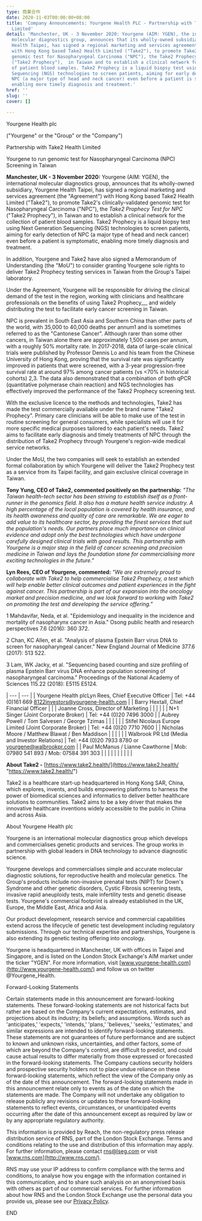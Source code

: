 ```yaml
---
type: 商業合作
date: 2020-11-03T00:00:00+08:00
title: 'Company Announcements: Yourgene Health PLC - Partnership with Take2 Health
  Limited'
detail: 'Manchester, UK - 3 November 2020: Yourgene (AIM: YGEN), the international
  molecular diagnostics group, announces that its wholly-owned subsidiary, Yourgene
  Health Taipei, has signed a regional marketing and services agreement (the "Agreement")
  with Hong Kong based Take2 Health Limited ("Take2"), to promote Take2''s clinically-validated
  genomic test for Nasopharyngeal Carcinoma ("NPC"), the Take2 Prophecy Test for NPC
  ("Take2 Prophecy"),  in Taiwan and to establish a clinical network for the collection
  of patient blood samples. Take2 Prophecy is a liquid biopsy test using Next Generation
  Sequencing (NGS) technologies to screen patients, aiming for early detection of
  NPC (a major type of head and neck cancer) even before a patient is symptomatic,
  enabling more timely diagnosis and treatment.'
href: ''
slug: ''
cover: []

---
```

Yourgene Health plc

("Yourgene" or the "Group" or the "Company")

Partnership with Take2 Health Limited

Yourgene to run genomic test for Nasopharyngeal Carcinoma (NPC) Screening in Taiwan

**Manchester, UK - 3 November 2020:** Yourgene (AIM: YGEN), the international molecular diagnostics group, announces that its wholly-owned subsidiary, Yourgene Health Taipei, has signed a regional marketing and services agreement (the "Agreement") with Hong Kong based Take2 Health Limited ("Take2"), to promote Take2's clinically-validated genomic test for Nasopharyngeal Carcinoma ("NPC"), the _Take2 Prophecy Test for NPC_ ("Take2 Prophecy"), in Taiwan and to establish a clinical network for the collection of patient blood samples. Take2 Prophecy is a liquid biopsy test using Next Generation Sequencing (NGS) technologies to screen patients, aiming for early detection of NPC (a major type of head and neck cancer) even before a patient is symptomatic, enabling more timely diagnosis and treatment.

In addition, Yourgene and Take2 have also signed a Memorandum of Understanding (the "MoU") to consider granting Yourgene sole rights to deliver Take2 Prophecy testing services in Taiwan from the Group's Taipei laboratory.

Under the Agreement, Yourgene will be responsible for driving the clinical demand of the test in the region, working with clinicians and healthcare professionals on the benefits of using Take2 Prophecy_,_ and widely distributing the test to facilitate early cancer screening in Taiwan.

NPC is prevalent in South East Asia and Southern China than other parts of the world, with 35,000 to 40,000 deaths per annum1 and is sometimes referred to as the "Cantonese Cancer". Although rarer than some other cancers, in Taiwan alone there are approximately 1,500 cases per annum, with a roughly 50% mortality rate. In 2017-2018, data of large-scale clinical trials were published by Professor Dennis Lo and his team from the Chinese University of Hong Kong, proving that the survival rate was significantly improved in patients that were screened, with a 3-year progression-free survival rate at around 97% among cancer patients (vs <70% in historical cohorts) 2,3. The data also demonstrated that a combination of both qPCR (quantitative polymerase chain reaction) and NGS technologies has effectively improved the performance of the Take2 Prophecy screening test.

With the exclusive licence to the methods and technologies, Take2 has made the test commercially available under the brand name "Take2 Prophecy". Primary care clinicians will be able to make use of the test in routine screening for general consumers, while specialists will use it for more specific medical purposes tailored to each patient's needs. Take2 aims to facilitate early diagnosis and timely treatments of NPC through the distribution of Take2 Prophecy through Yourgene's region-wide medical service networks.

Under the MoU, the two companies will seek to establish an extended formal collaboration by which Yourgene will deliver the Take2 Prophecy test as a service from its Taipei facility, and gain exclusive clinical coverage in Taiwan.

**Tony Yung, CEO of Take2, commented positively on the partnership:** _"The Taiwan health-tech sector has been striving to establish itself as a front-runner in the genomics field. It also has a mature health service industry. A high percentage of the local population is covered by health insurance, and_ _its health awareness and quality of care are remarkable. We are eager to add value to its healthcare sector, by providing the finest services that suit the population's needs. Our partners place much importance on clinical evidence and adopt only the best technologies which have undergone carefully designed clinical trials with good results. This partnership with Yourgene is a major step in the field of cancer screening and precision medicine in Taiwan and lays the foundation stone for commercialising more exciting technologies in the future."_

**Lyn Rees, CEO of Yourgene, commented:** _"We are extremely proud to collaborate with Take2 to help commercialise Take2 Prophecy, a test which will help enable better clinical outcomes and patient experiences in the fight against cancer. This partnership is part of our expansion into the oncology market and precision medicine, and we look forward to working with Take2 on promoting the test and developing the service offering."_

1 Mahdavifar, Neda, et al. "Epidemiology and inequality in the incidence and mortality of nasopharynx cancer in Asia." Osong public health and research perspectives 7.6 (2016): 360 372.

2 Chan, KC Allen, et al. "Analysis of plasma Epstein Barr virus DNA to screen for nasopharyngeal cancer." New England Journal of Medicine 377.6 (2017): 513 522.

3 Lam, WK Jacky, et al. "Sequencing based counting and size profiling of plasma Epstein Barr virus DNA enhance population screening of nasopharyngeal carcinoma." Proceedings of the National Academy of Sciences 115.22 (2018): E5115 E5124.

| --- | --- | | Yourgene Health plcLyn Rees, Chief Executive Officer | Tel: +44 (0)161 669 8122investors@yourgene-health.com | | Barry Hextall, Chief Financial Officer |  | | Joanne Cross, Director of Marketing |  | |  |  | | N+1 Singer (Joint Corporate Broker) | Tel: +44 (0)20 7496 3000 | | Aubrey Powell / Tom Salvesen / George Tzimas |  | |  |  | | Stifel Nicolaus Europe Limited (Joint Corporate Broker) | Tel: +44 (0)20 7710 7600 | | Nicholas Moore / Matthew Blawat / Ben Maddison |  | |  |  | | Walbrook PR Ltd (Media and Investor Relations) | Tel: +44 (0)20 7933 8780 or yourgene@walbrookpr.com | | Paul McManus / Lianne Cawthorne | Mob: 07980 541 893 / Mob: 07584 391 303 | |  |  |  | |  |  |  |  |

**About Take2 -** [https://www.take2.health/](https://www.take2.health/ "https://www.take2.health/")

Take2 is a healthcare start-up headquartered in Hong Kong SAR, China, which explores, invents, and builds empowering platforms to harness the power of biomedical sciences and informatics to deliver better healthcare solutions to communities. Take2 aims to be a key driver that makes the innovative healthcare inventions widely accessible to the public in China and across Asia.

About Yourgene Health plc

Yourgene is an international molecular diagnostics group which develops and commercialises genetic products and services. The group works in partnership with global leaders in DNA technology to advance diagnostic science.

Yourgene develops and commercialises simple and accurate molecular diagnostic solutions, for reproductive health and molecular genetics. The Group's products include non-invasive prenatal tests (NIPT) for Down's Syndrome and other genetic disorders, Cystic Fibrosis screening tests, invasive rapid aneuploidy tests, male infertility tests and genetic disease tests. Yourgene's commercial footprint is already established in the UK, Europe, the Middle East, Africa and Asia.

Our product development, research service and commercial capabilities extend across the lifecycle of genetic test development including regulatory submissions. Through our technical expertise and partnerships, Yourgene is also extending its genetic testing offering into oncology.

Yourgene is headquartered in Manchester, UK with offices in Taipei and Singapore, and is listed on the London Stock Exchange's AIM market under the ticker "YGEN". For more information, visit [www.yourgene-health.com](http://www.yourgene-health.com/) and follow us on twitter @Yourgene_Health.

Forward-Looking Statements

Certain statements made in this announcement are forward-looking statements. These forward-looking statements are not historical facts but rather are based on the Company's current expectations, estimates, and projections about its industry; its beliefs; and assumptions. Words such as 'anticipates,' 'expects,' 'intends,' 'plans,' 'believes,' 'seeks,' 'estimates,' and similar expressions are intended to identify forward-looking statements. These statements are not guarantees of future performance and are subject to known and unknown risks, uncertainties, and other factors, some of which are beyond the Company's control, are difficult to predict, and could cause actual results to differ materially from those expressed or forecasted in the forward-looking statements. The Company cautions security holders and prospective security holders not to place undue reliance on these forward-looking statements, which reflect the view of the Company only as of the date of this announcement. The forward-looking statements made in this announcement relate only to events as of the date on which the statements are made. The Company will not undertake any obligation to release publicly any revisions or updates to these forward-looking statements to reflect events, circumstances, or unanticipated events occurring after the date of this announcement except as required by law or by any appropriate regulatory authority.

This information is provided by Reach, the non-regulatory press release distribution service of RNS, part of the London Stock Exchange. Terms and conditions relating to the use and distribution of this information may apply. For further information, please contact [rns@lseg.com](mailto:rns@lseg.com) or visit [www.rns.com](http://www.rns.com/).

RNS may use your IP address to confirm compliance with the terms and conditions, to analyse how you engage with the information contained in this communication, and to share such analysis on an anonymised basis with others as part of our commercial services. For further information about how RNS and the London Stock Exchange use the personal data you provide us, please see our [Privacy Policy](https://www.lseg.com/privacy-and-cookie-policy).

END